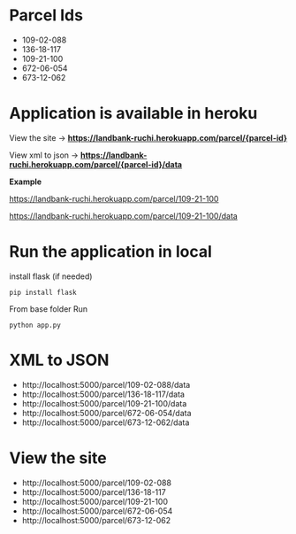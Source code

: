 # Parcel Ids
  * 109-02-088
  * 136-18-117
  * 109-21-100
  * 672-06-054
  * 673-12-062

# Application is available in heroku
  
  View the site  -> **https://landbank-ruchi.herokuapp.com/parcel/{parcel-id}**
  
  View xml to json -> **https://landbank-ruchi.herokuapp.com/parcel/{parcel-id}/data**
  
  **Example**
  
  https://landbank-ruchi.herokuapp.com/parcel/109-21-100
  
  https://landbank-ruchi.herokuapp.com/parcel/109-21-100/data
  
# Run the application in local 
  install flask (if needed) 
  
    pip install flask
  
  From base folder Run 
  
    python app.py  
# XML to JSON
  * http://localhost:5000/parcel/109-02-088/data 
  * http://localhost:5000/parcel/136-18-117/data 
  * http://localhost:5000/parcel/109-21-100/data 
  * http://localhost:5000/parcel/672-06-054/data 
  * http://localhost:5000/parcel/673-12-062/data 
# View the site 
  * http://localhost:5000/parcel/109-02-088 
  * http://localhost:5000/parcel/136-18-117 
  * http://localhost:5000/parcel/109-21-100 
  * http://localhost:5000/parcel/672-06-054 
  * http://localhost:5000/parcel/673-12-062 

